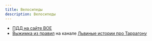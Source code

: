 ```yaml
---
title: Велосипеды
description: Велосипеды
---
```


- [ПДД на сайте BOE](https://www.boe.es/buscar/act.php?id=BOE-A-2003-23514)
- [Выжимка из правил](https://t.me/lev2tarragona/1939) на канале [Львиные истории про Таррагону](https://t.me/lev2tarragona)
